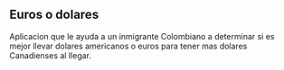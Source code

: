 ## Euros o dolares
Aplicacion que le ayuda a un inmigrante Colombiano a determinar si es mejor
llevar dolares americanos o euros para tener mas dolares Canadienses al llegar.